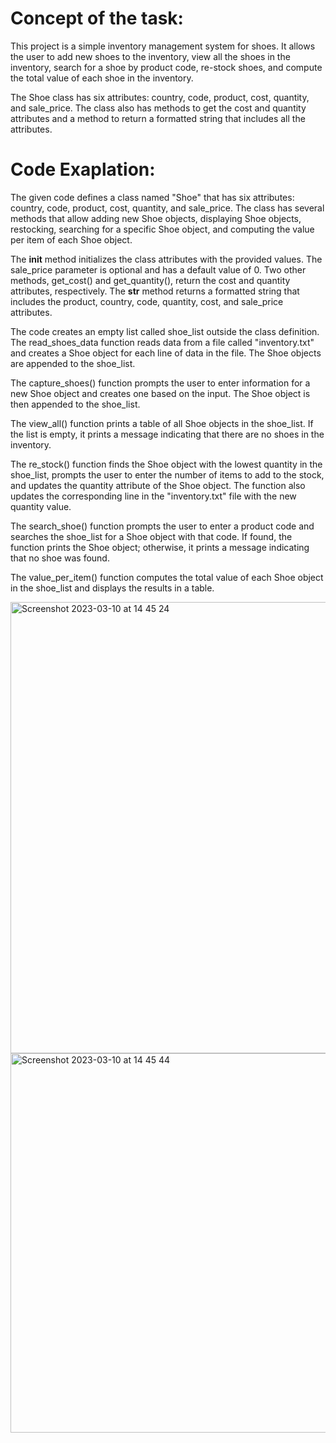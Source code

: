 # Concept of the task:

This project is a simple inventory management system for shoes. It allows the user to add new shoes to the inventory, view all the shoes in the inventory, search for a shoe by product code, re-stock shoes, and compute the total value of each shoe in the inventory.

The Shoe class has six attributes: country, code, product, cost, quantity, and sale_price. The class also has methods to get the cost and quantity attributes and a method to return a formatted string that includes all the attributes.

# Code Exaplation:

The given code defines a class named "Shoe" that has six attributes: country, code, product, cost, quantity, and sale_price. The class has several methods that allow adding new Shoe objects, displaying Shoe objects, restocking, searching for a specific Shoe object, and computing the value per item of each Shoe object.

The __init__ method initializes the class attributes with the provided values. The sale_price parameter is optional and has a default value of 0. Two other methods, get_cost() and get_quantity(), return the cost and quantity attributes, respectively. The __str__ method returns a formatted string that includes the product, country, code, quantity, cost, and sale_price attributes.

The code creates an empty list called shoe_list outside the class definition. The read_shoes_data function reads data from a file called "inventory.txt" and creates a Shoe object for each line of data in the file. The Shoe objects are appended to the shoe_list.

The capture_shoes() function prompts the user to enter information for a new Shoe object and creates one based on the input. The Shoe object is then appended to the shoe_list.

The view_all() function prints a table of all Shoe objects in the shoe_list. If the list is empty, it prints a message indicating that there are no shoes in the inventory.

The re_stock() function finds the Shoe object with the lowest quantity in the shoe_list, prompts the user to enter the number of items to add to the stock, and updates the quantity attribute of the Shoe object. The function also updates the corresponding line in the "inventory.txt" file with the new quantity value.

The search_shoe() function prompts the user to enter a product code and searches the shoe_list for a Shoe object with that code. If found, the function prints the Shoe object; otherwise, it prints a message indicating that no shoe was found.

The value_per_item() function computes the total value of each Shoe object in the shoe_list and displays the results in a table.

<img width="722" alt="Screenshot 2023-03-10 at 14 45 24" src="https://user-images.githubusercontent.com/119043038/224345889-950a033b-8907-4389-a5d3-dd9eadfadbdf.png">
<img width="607" alt="Screenshot 2023-03-10 at 14 45 44" src="https://user-images.githubusercontent.com/119043038/224345912-8d191c4a-962d-4444-a4bb-b12679fad3d5.png">


